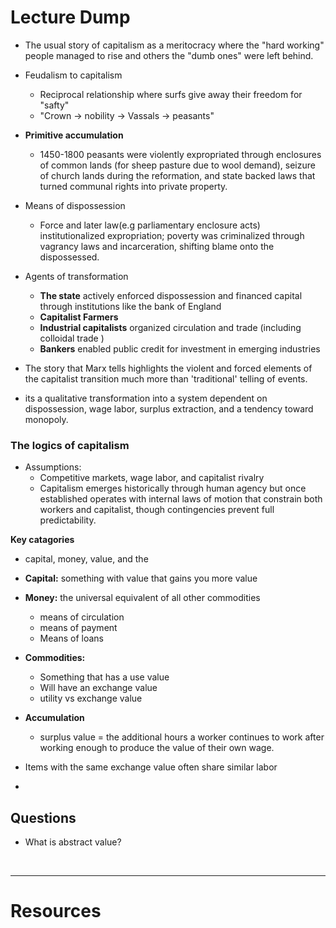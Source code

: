 
# Lecture Dump 
- The usual story of capitalism as a meritocracy where the "hard working" people managed to rise and others the "dumb ones" were left behind.
- Feudalism to capitalism
	- Reciprocal relationship where surfs give away their freedom for "safty"
	- "Crown -> nobility -> Vassals -> peasants"
- **Primitive accumulation** 
	- 1450-1800 peasants were violently expropriated through enclosures of common lands (for sheep pasture due to wool demand), seizure of church lands during the reformation, and state backed laws that turned communal rights into private property.  
- Means of dispossession 
	- Force and later law(e.g parliamentary enclosure acts) institutionalized expropriation; poverty was criminalized through vagrancy laws and incarceration, shifting blame onto the dispossessed. 
- Agents of transformation
	- **The state** actively enforced dispossession and financed capital through institutions like the bank of England
	- **Capitalist Farmers**
	- **Industrial capitalists** organized circulation and trade (including colloidal trade )
	- **Bankers** enabled public credit for investment in emerging industries
- The story that Marx tells highlights the violent and forced elements of the capitalist transition much more than 'traditional' telling of events.

- its a qualitative transformation into a system dependent on dispossession, wage labor, surplus extraction, and a tendency toward monopoly.


### The logics of capitalism 
- Assumptions:
	- Competitive markets, wage labor, and capitalist rivalry
	- Capitalism emerges historically through human agency but once established operates with internal laws of motion that constrain both workers and capitalist, though contingencies prevent full predictability. 

**Key catagories**
- capital, money, value, and the 

- **Capital:** something with value that gains you more value
- **Money:** the universal equivalent of all other commodities 
	- means of circulation 
	- means of payment 
	- Means of loans 
- **Commodities:**
	- Something that has a use value 
	- Will have an exchange value 
	- utility vs exchange value
- **Accumulation**
	- surplus value = the additional hours a worker continues to work after working enough to produce the value of their own wage. 

- Items with the same exchange value often share similar labor 
- 

## Questions
- What is abstract value?





 &emsp;

---
# Resources 